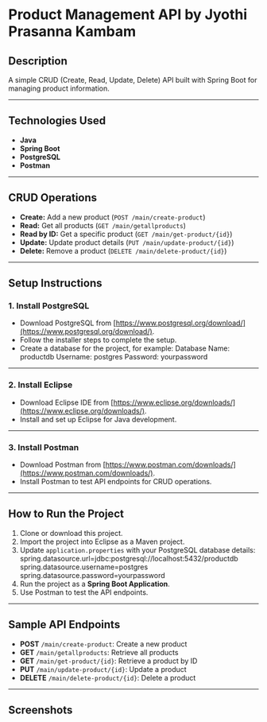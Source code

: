 # **Product Management API by Jyothi Prasanna Kambam**

## **Description**  
A simple CRUD (Create, Read, Update, Delete) API built with Spring Boot for managing product information.

---

## **Technologies Used**  
- **Java**  
- **Spring Boot**  
- **PostgreSQL**  
- **Postman**

---

## **CRUD Operations**  
- **Create:** Add a new product (`POST /main/create-product`)  
- **Read:** Get all products (`GET /main/getallproducts`)  
- **Read by ID:** Get a specific product (`GET /main/get-product/{id}`)  
- **Update:** Update product details (`PUT /main/update-product/{id}`)  
- **Delete:** Remove a product (`DELETE /main/delete-product/{id}`)  

---

## **Setup Instructions**

### **1. Install PostgreSQL**
- Download PostgreSQL from [https://www.postgresql.org/download/](https://www.postgresql.org/download/).
- Follow the installer steps to complete the setup.
- Create a database for the project, for example:
Database Name: productdb Username: postgres
Password: yourpassword
---
### **2. Install Eclipse**
- Download Eclipse IDE from [https://www.eclipse.org/downloads/](https://www.eclipse.org/downloads/).
- Install and set up Eclipse for Java development.
  
---

### **3. Install Postman**
- Download Postman from [https://www.postman.com/downloads/](https://www.postman.com/downloads/).
- Install Postman to test API endpoints for CRUD operations.

---

## **How to Run the Project**
1. Clone or download this project.
2. Import the project into Eclipse as a Maven project.
3. Update `application.properties` with your PostgreSQL database details:
spring.datasource.url=jdbc:postgresql://localhost:5432/productdb 
spring.datasource.username=postgres spring.datasource.password=yourpassword
4. Run the project as a **Spring Boot Application**.
5. Use Postman to test the API endpoints.

---

## **Sample API Endpoints**
- **POST** `/main/create-product`: Create a new product  
- **GET** `/main/getallproducts`: Retrieve all products  
- **GET** `/main/get-product/{id}`: Retrieve a product by ID  
- **PUT** `/main/update-product/{id}`: Update a product  
- **DELETE** `/main/delete-product/{id}`: Delete a product  

---

## **Screenshots**



